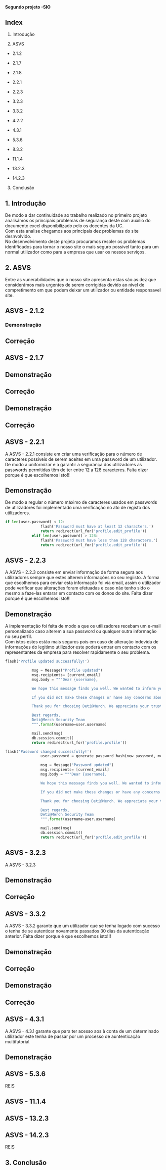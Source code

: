 #### Segundo projeto  -SIO

## Index

1. Introdução

2. ASVS

- 2.1.2

- 2.1.7

- 2.1.8

- 2.2.1

- 2.2.3

- 3.2.3

- 3.3.2

- 4.2.2

- 4.3.1

- 5.3.6

- 8.3.2

- 11.1.4

- 13.2.3

- 14.2.3

3. Conclusão

## 1. Introdução

De modo a dar continuidade ao trabalho realizado no primeiro projeto analisámos os principais problemas de segurança deste com auxilio do documento excel disponibilizado pelo os docentes da UC.<br>
Com esta analise chegamos aos principais dez problemas do site desnvolvido.<br>
No desenvolvimento deste projeto procuramos resoler os problemas identificados para tornar o nosso site o mais seguro possível tanto para um normal utilizador como para a empresa que usar os nossos serviços.

## 2. ASVS

Entre as vunerabilidades que o nosso site apresenta estas são as dez que considerámos mais urgentes de serem corrigidas devido ao nivel de compretimento em que podem deixar um utilizador ou entidade responsavel site.

## ASVS - 2.1.2



### Demonstração



## Correção


## ASVS - 2.1.7


## Demonstração


## Correção


## Demonstração


## Correção

## ASVS - 2.2.1

A ASVS - 2.2.1 consiste em criar uma verificação para o número de caracteres possiveis de serem aceites em uma password de um utilizador. De modo a uniformizar e a garantir a segurança dos utilizadores as passwords permitidas têm de ter entre 12 a 128 caracteres.
Falta dizer porque é que escolhemos isto!!!
## Demonstração
De modo a regular o número máximo de caracteres usados em passwords de utilizadores foi implementado uma verificação no ato de registo dos utilizadores.

```python
if len(user.password) < 12:
                flash('Password must have at least 12 characters.')
                return redirect(url_for('profile.edit_profile'))
            elif len(user.password) > 128:
                flash('Password must have less than 128 characters.')
                return redirect(url_for('profile.edit_profile'))
```


## ASVS - 2.2.3

A ASVS - 2.2.3 consiste em enviar informação de forma segura aos utilizadores sempre que estes alterem informações no seu regiisto.
A forma que escolhemos para enviar esta informação foi via email, assim o utilizador pode verificar que alterações foram efetuadas e caso não tenho sido o mesmo a faze-las entarar em contacto com os donos do site.
Falta dizer porque é que escolhemos isto!!!

## Demonstração

A implementação foi feita de modo a que os utilizadores recebam um e-mail personalizado caso alterem a sua password ou qualquer outra informação no seu perfil.<br>
Com istos estes estão mais seguros pois em caso de alteração indevida de informações do legitimo utilizador este poderá entrar em contacto com os representantes da empresa para resolver rapidamente o seu problema.

```python
flash('Profile updated successfully!')

            msg = Message("Profile updated")
            msg.recipients= [current_email]
            msg.body = """Dear {username},

            We hope this message finds you well. We wanted to inform you that your profile on Deti@Merch has been successfully updated. Your information is now current, ensuring a seamless and personalized experience on our site.

            If you did not make these changes or have any concerns about your account security, please reach out to us at "detimerch@gmail.com". We take the security of your account seriously and will investigate any unauthorized changes promptly.

            Thank you for choosing Deti@Merch. We appreciate your trust in us, and we're committed to providing you with the best shopping experience.

            Best regards,
            Deti@Merch Security Team
            """.format(username=user.username)

            mail.send(msg)
            db.session.commit()
            return redirect(url_for('profile.profile'))
```
```python
flash('Password changed successfully!')
                user.password = generate_password_hash(new_password, method='sha256')

                msg = Message("Password updated")
                msg.recipients= [current_email]
                msg.body = """Dear {username},

                We hope this message finds you well. We wanted to inform you that your password on Deti@Merch has been successfully updated. Your information is now current, ensuring a seamless and personalized experience on our site.

                If you did not make these changes or have any concerns about your account security, please reach out to us at "detimerch@gmail.com". We take the security of your account seriously and will investigate any unauthorized changes promptly.

                Thank you for choosing Deti@Merch. We appreciate your trust in us, and we're committed to providing you with the best shopping experience.

                Best regards,
                Deti@Merch Security Team
                """.format(username=user.username)

                mail.send(msg)
                db.session.commit()     
                return redirect(url_for('profile.edit_profile'))

```

## ASVS - 3.2.3

A ASVS - 3.2.3 

## Demonstração


## Correção


## ASVS - 3.3.2

A ASVS - 3.3.2 garante que um utilizador que se tenha logado com sucesso o tenha de se autenticar novamente passados 30 dias da autenticação anterior.
Falta dizer porque é que escolhemos isto!!!

## Demonstração



## Correção




## Demonstração



## Correção



## ASVS - 4.3.1

A ASVS - 4.3.1 garante que para ter acesso aos à conta de um determinado utilizador este tenha de passar por um processo de auntenticação multifatorial.

## Demonstração



## ASVS - 5.3.6

REIS

## ASVS - 11.1.4



## ASVS - 13.2.3



## ASVS - 14.2.3

REIS

## 3. Conclusão



